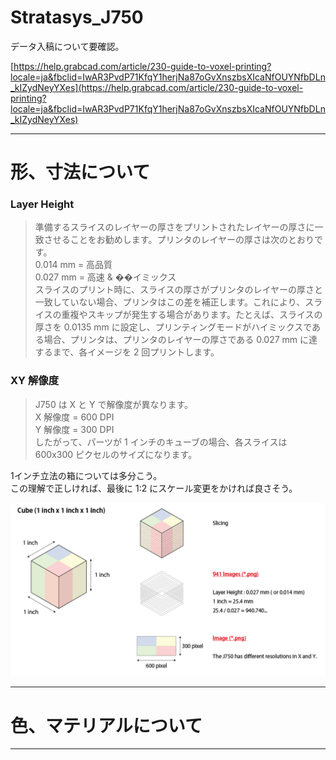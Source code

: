 # Stratasys_J750  

データ入稿について要確認。  

[https://help.grabcad.com/article/230-guide-to-voxel-printing?locale=ja&fbclid=IwAR3PvdP71KfqY1herjNa87oGvXnszbsXIcaNfOUYNfbDLn_kIZydNeyYXes](https://help.grabcad.com/article/230-guide-to-voxel-printing?locale=ja&fbclid=IwAR3PvdP71KfqY1herjNa87oGvXnszbsXIcaNfOUYNfbDLn_kIZydNeyYXes)  


---  


# 形、寸法について  

### Layer Height  

> 準備するスライスのレイヤーの厚さをプリントされたレイヤーの厚さに一致させることをお勧めします。プリンタのレイヤーの厚さは次のとおりです。  
> 0.014 mm = 高品質  
> 0.027 mm = 高速 & ��イミックス  
> スライスのプリント時に、スライスの厚さがプリンタのレイヤーの厚さと一致していない場合、プリンタはこの差を補正します。これにより、スライスの重複やスキップが発生する場合があります。たとえば、スライスの厚さを 0.0135 mm に設定し、プリンティングモードがハイミックスである場合、プリンタは、プリンタのレイヤーの厚さである 0.027 mm に達するまで、各イメージを 2 回プリントします。  
 

### XY 解像度  

> J750 は X と Y で解像度が異なります。  
> X 解像度 = 600 DPI  
> Y 解像度 = 300 DPI  
> したがって、パーツが 1 インチのキューブの場合、各スライスは 600x300 ピクセルのサイズになります。  

1インチ立法の箱については多分こう。  
この理解で正しければ、最後に 1:2 にスケール変更をかければ良さそう。  

![cube](images/Example_Cube.png)  


---  


# 色、マテリアルについて  


---  